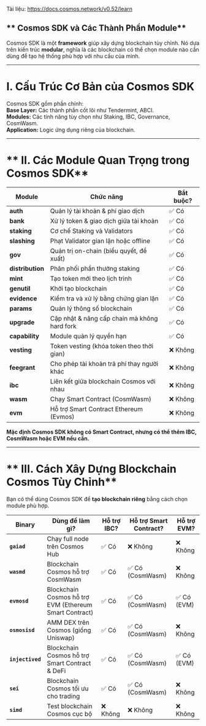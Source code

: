 Tài liệu: https://docs.cosmos.network/v0.52/learn
## ** Cosmos SDK và Các Thành Phần Module**  

Cosmos SDK là một **framework** giúp xây dựng blockchain tùy chỉnh. Nó dựa trên kiến trúc **modular**, nghĩa là các blockchain có thể chọn module nào cần dùng để tạo hệ thống phù hợp với nhu cầu của mình.  

---

# **I. Cấu Trúc Cơ Bản của Cosmos SDK**
Cosmos SDK gồm phần chính:  
 **Base Layer:** Các thành phần cốt lõi như Tendermint, ABCI.  
 **Modules:** Các tính năng tùy chọn như Staking, IBC, Governance, CosmWasm.  
 **Application:** Logic ứng dụng riêng của blockchain.  


---

# ** II. Các Module Quan Trọng trong Cosmos SDK**
  
| **Module** | **Chức năng** | **Bắt buộc?** |
|------------|--------------|--------------|
| **auth** | Quản lý tài khoản & phí giao dịch | ✅ Có |
| **bank** | Xử lý token & giao dịch giữa tài khoản | ✅ Có |
| **staking** | Cơ chế Staking và Validators | ✅ Có |
| **slashing** | Phạt Validator gian lận hoặc offline | ✅ Có |
| **gov** | Quản trị on-chain (biểu quyết, đề xuất) | ✅ Có |
| **distribution** | Phân phối phần thưởng staking | ✅ Có |
| **mint** | Tạo token mới theo lịch trình | ✅ Có |
| **genutil** | Khởi tạo blockchain | ✅ Có |
| **evidence** | Kiểm tra và xử lý bằng chứng gian lận | ✅ Có |
| **params** | Quản lý thông số blockchain | ✅ Có |
| **upgrade** | Cập nhật & nâng cấp chain mà không hard fork | ✅ Có |
| **capability** | Module quản lý quyền hạn | ✅ Có |
| **vesting** | Token vesting (khóa token theo thời gian) | ❌ Không |
| **feegrant** | Cho phép tài khoản trả phí thay người khác | ❌ Không |
| **ibc** | Liên kết giữa blockchain Cosmos với nhau | ❌ Không |
| **wasm** | Chạy Smart Contract (CosmWasm) | ❌ Không |
| **evm** | Hỗ trợ Smart Contract Ethereum (Evmos) | ❌ Không |

 **Mặc định Cosmos SDK không có Smart Contract, nhưng có thể thêm IBC, CosmWasm hoặc EVM nếu cần.**  

---

# ** III. Cách Xây Dựng Blockchain Cosmos Tùy Chỉnh**
Bạn có thể dùng Cosmos SDK để **tạo blockchain riêng** bằng cách chọn module phù hợp.  

| **Binary**  | **Dùng để làm gì?** | **Hỗ trợ IBC?** | **Hỗ trợ Smart Contract?** | **Hỗ trợ EVM?** |
|-------------|-------------------|----------------|----------------------|----------------|
| **`gaiad`** | Chạy full node trên Cosmos Hub | ✅ Có | ❌ Không | ❌ Không |
| **`wasmd`** | Blockchain Cosmos hỗ trợ CosmWasm | ✅ Có | ✅ Có (CosmWasm) | ❌ Không |
| **`evmosd`** | Blockchain Cosmos hỗ trợ EVM (Ethereum Smart Contract) | ✅ Có | ✅ Có (CosmWasm) | ✅ Có (EVM) |
| **`osmosisd`** | AMM DEX trên Cosmos (giống Uniswap) | ✅ Có | ✅ Có (CosmWasm) | ❌ Không |
| **`injectived`** | Blockchain Cosmos hỗ trợ Smart Contract & DeFi | ✅ Có | ✅ Có (CosmWasm) | ✅ Có (EVM) |
| **`sei`** | Blockchain Cosmos tối ưu cho trading | ✅ Có | ✅ Có (CosmWasm) | ❌ Không |
| **`simd`** | Test blockchain Cosmos cục bộ | ❌ Không | ❌ Không | ❌ Không |


